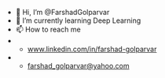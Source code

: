 - 👋 Hi, I’m @FarshadGolparvar
- 🌱 I’m currently learning Deep Learning
- 📫 How to reach me
- - www.linkedin.com/in/farshad-golparvar
- - farshad_golparvar@yahoo.com


<!---
FarshadGolparvar/FarshadGolparvar is a ✨ special ✨ repository because its `README.md` (this file) appears on your GitHub profile.
You can click the Preview link to take a look at your changes.
--->
